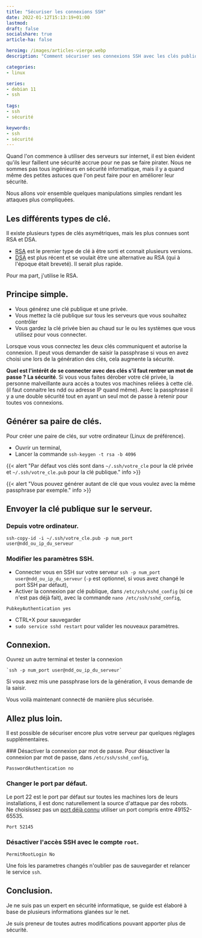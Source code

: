 ```yaml
---
title: "Sécuriser les connexions SSH"
date: 2022-01-12T15:13:19+01:00
lastmod: 
draft: false
socialshare: true
article-ha: false

heroimg: /images/articles-vierge.webp
description: "Comment sécuriser ses connexions SSH avec les clés publique/privée et la configuration du fichier sshd_config"

categories:
- linux

series:
- debian 11
- ssh
  
tags:
- ssh
- sécurité

keywords:
- ssh
- sécurité
---
```

Quand l'on commence à utiliser des serveurs sur internet, il est bien évident qu'ils leur faillent une sécurité accrue pour ne pas se faire pirater.
Nous ne sommes pas tous ingénieurs en sécurité informatique, mais il y a quand même des petites astuces que l'on peut faire pour en améliorer leur sécurité.

Nous allons voir ensemble quelques manipulations simples rendant les attaques plus compliquées.

## Les différents types de clé.
Il existe plusieurs types de clés asymétriques, mais les plus connues sont RSA et DSA.
* [RSA](https://fr.wikipedia.org/wiki/Chiffrement_RSA) est le premier type de clé à être sorti et connait plusieurs versions.
* [DSA](https://fr.wikipedia.org/wiki/Digital_Signature_Algorithm) est plus récent et se voulait être une alternative au RSA (qui à l'époque était breveté). Il serait plus rapide.

Pour ma part, j'utilise le RSA.

## Principe simple.
* Vous générez une clé publique et une privée.
* Vous mettez la clé publique sur tous les serveurs que vous souhaitez contrôler 
* Vous gardez la clé privée bien au chaud sur le ou les systèmes que vous utilisez pour vous connecter.

Lorsque vous vous connectez les deux clés communiquent et autorise la connexion.
Il peut vous demander de saisir la passphrase si vous en avez choisi une lors de la génération des clés, cela augmente la sécurité.

**Quel est l'intérêt de se connecter avec des clés s'il faut rentrer un mot de passe ?**
**La sécurité**. Si vous vous faites dérober votre clé privée, la personne malveillante aura accès a toutes vos machines reliées à cette clé. (il faut connaitre les ndd ou adresse IP quand même). Avec la passphrase il y a une double sécurité tout en ayant un seul mot de passe à retenir pour toutes vos connexions.

## Générer sa paire de clés.
Pour créer une paire de clés, sur votre ordinateur (Linux de préférence).
* Ouvrir un terminal,
* Lancer la commande `ssh-keygen -t rsa -b 4096`

{{< alert "Par défaut vos clés sont dans `~/.ssh/votre_cle` pour la clé privée et `~/.ssh/votre_cle.pub` pour la clé publique." info >}}

{{< alert "Vous pouvez générer autant de clé que vous voulez avec la même passphrase par exemple." info >}}


## Envoyer la clé publique sur le serveur.
### Depuis votre ordinateur.
`ssh-copy-id -i ~/.ssh/votre_cle.pub -p num_port user@ndd_ou_ip_du_serveur`

### Modifier les paramètres SSH.
* Connecter vous en SSH sur votre serveur `ssh -p num_port user@ndd_ou_ip_du_serveur` (`-p` est optionnel, si vous avez changé le port SSH par défaut),
* Activer la connexion par clé publique, dans `/etc/ssh/sshd_config` (si ce n'est pas déjà fait), avec la commande `nano /etc/ssh/sshd_config`,
```
PubkeyAuthentication yes
```
* CTRL+X pour sauvegarder
* `sudo service sshd restart` pour valider les nouveaux paramètres.

## Connexion.
Ouvrez un autre terminal et tester la connexion
```
`ssh -p num_port user@ndd_ou_ip_du_serveur`
```

Si vous avez mis une passphrase lors de la génération, il vous demande de la saisir.

Vous voilà maintenant connecté de manière plus sécurisée.

## Allez plus loin.
Il est possible de sécuriser encore plus votre serveur par quelques réglages supplémentaires.

### Désactiver la connexion par mot de passe.
Pour désactiver la connexion par mot de passe, dans `/etc/ssh/sshd_config`,
```
PasswordAuthentication no
```
### Changer le port par défaut.
Le port 22 est le port par défaut sur toutes les machines lors de leurs installations, il est donc naturellement la source d'attaque par des robots.
Ne choisissez pas un [port déjà connu](https://fr.wikipedia.org/wiki/Liste_de_ports_logiciels) utiliser un port compris entre 49152-65535.
```
Port 52145
```

### Désactiver l'accès SSH avec le compte `root`.
```
PermitRootLogin No
```

Une fois les parametres changés n'oublier pas de sauvegarder et relancer le service `ssh`.

## Conclusion.
Je ne suis pas un expert en sécurité informatique, se guide est élaboré à base de plusieurs informations glanées sur le net.

Je suis preneur de toutes autres modifications pouvant apporter plus de sécurité.

